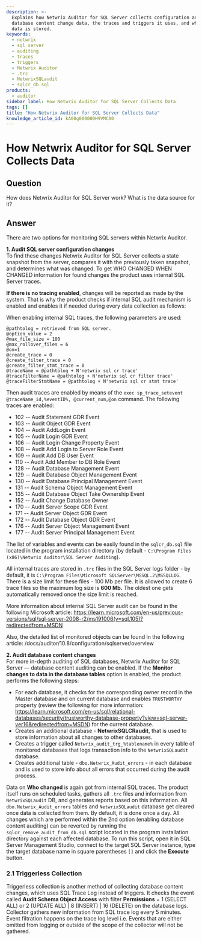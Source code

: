 ```yaml
---
description: >-
  Explains how Netwrix Auditor for SQL Server collects configuration and
  database content change data, the traces and triggers it uses, and where audit
  data is stored.
keywords:
  - netwrix
  - sql server
  - auditing
  - traces
  - triggers
  - Netwrix Auditor
  - .trc
  - NetwrixSQLaudit
  - sqlcr_db.sql
products:
  - auditor
sidebar_label: How Netwrix Auditor for SQL Server Collects Data
tags: []
title: "How Netwrix Auditor for SQL Server Collects Data"
knowledge_article_id: kA00g000000H9VMCA0
---
```


# How Netwrix Auditor for SQL Server Collects Data

## Question
How does Netwrix Auditor for SQL Server work? What is the data source for it?

## Answer
There are two options for monitoring SQL servers within Netwrix Auditor.

**1. Audit SQL server configuration changes**  
To find these changes Netwrix Auditor for SQL Server collects a state snapshot from the server, compares it with the previously taken snapshot, and determines what was changed. To get WHO CHANGED WHEN CHANGED information for found changes the product uses internal SQL Server traces.

**If there is no tracing enabled**, changes will be reported as made by the system. That is why the product checks if internal SQL audit mechanism is enabled and enables it if needed during every data collection as follows:

When enabling internal SQL traces, the following parameters are used:

```
@pathtolog = retrieved from SQL server.
@option_value = 2
@max_file_size = 100
@max_rollover_files = 6
@on=1
@create_trace = 0
@create_filter_trace = 0
@create_filter_stmt_trace = 0
@traceName = @pathtolog + N'netwrix sql cr trace'
@traceFilterName = @pathtolog + N'netwrix sql cr filter trace'
@traceFilterStmtName = @pathtolog + N'netwrix sql cr stmt trace'
```

Then audit traces are enabled by means of the `exec sp_trace_setevent @traceName_id,%eventID%, @current_num,@on` command. The following traces are enabled:

- 102 -- Audit Statement GDR Event
- 103 -- Audit Object GDR Event
- 104 -- Audit AddLogin Event
- 105 -- Audit Login GDR Event
- 106 -- Audit Login Change Property Event
- 108 -- Audit Add Login to Server Role Event
- 109 -- Audit Add DB User Event
- 110 -- Audit Add Member to DB Role Event
- 128 -- Audit Database Management Event
- 129 -- Audit Database Object Management Event
- 130 -- Audit Database Principal Management Event
- 131 -- Audit Schema Object Management Event
- 135 -- Audit Database Object Take Ownership Event
- 152 -- Audit Change Database Owner
- 170 -- Audit Server Scope GDR Event
- 171 -- Audit Server Object GDR Event
- 172 -- Audit Database Object GDR Event
- 176 -- Audit Server Object Management Event
- 177 -- Audit Server Principal Management Event

The list of variables and events can be easily found in the `sqlcr_db.sql` file located in the program installation directory (by default - `C:\Program Files (x86)\Netwrix Auditor\SQL Server Auditing`).

All internal traces are stored in `.trc` files in the SQL Server logs folder - by default, it is `C:\Program Files\Microsoft SQLServer\MSSQL.2\MSSQLLOG`. There is a size limit for these files - 100 Mb per file. It is allowed to create 6 trace files so the maximum log size is **600 Mb.** The oldest one gets automatically removed once the size limit is reached.

More information about internal SQL Server audit can be found in the following Microsoft article: https://learn.microsoft.com/en-us/previous-versions/sql/sql-server-2008-r2/ms191006(v=sql.105)?redirectedfrom=MSDN

Also, the detailed list of monitored objects can be found in the following article: /docs/auditor/10.8/configuration/sqlserver/overview

**2. Audit database content changes**  
For more in-depth auditing of SQL databases, Netwrix Auditor for SQL Server — database content auditing can be enabled. If the **Monitor changes to data in the database tables** option is enabled, the product performs the following steps:

- For each database, it checks for the corresponding owner record in the Master database and on current database and enables `TRUSTWORTHY` property (review the following for more information: https://learn.microsoft.com/en-us/sql/relational-databases/security/trustworthy-database-property?view=sql-server-ver16&redirectedfrom=MSDN) for the current database.
- Creates an additional database - **NetwrixSQLCRaudit**, that is used to store information about all changes to other databases.
- Creates a trigger called `Netwrix_audit_trg_%tablename%` in every table of monitored databases that logs transaction info to the `NetwrixSQLaudit` database.
- Creates additional table - `dbo.Netwrix_Audit_errors` - in each database and is used to store info about all errors that occurred during the audit process.

Data on **Who changed** is again got from internal SQL traces. The product itself runs on scheduled tasks, gathers all `.trc` files and information from `NetwrixSQLaudit` DB, and generates reports based on this information. All `dbo.Netwrix_Audit_errors` tables and `NetwrixSQLaudit` database get cleared once data is collected from them. By default, it is done once a day. All changes which are performed within the 2nd option (enabling database content auditing) can be reverted by running the `sqlcr_remove_audit_from_db.sql` script located in the program installation directory against each affected database. To run this script, open it in SQL Server Management Studio, connect to the target SQL Server instance, type the target database name in square parentheses `[]` and click the **Execute** button.

### 2.1 Triggerless Collection
Triggerless collection is another method of collecting database content changes, which uses SQL Trace Log instead of triggers. It checks the event called **Audit Schema Object Access** with filter **Permissions** = 1 (SELECT ALL) or 2 (UPDATE ALL) | 8 (INSERT) | 16 (DELETE) on the database logs. Collector gathers new information from SQL trace log every 5 minutes. Event filtration happens on the trace log level i.e. Events that are either omitted from logging or outside of the scope of the collector will not be gathered.
